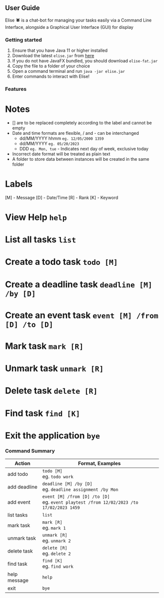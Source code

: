 ## User Guide

Elise :spider: is a chat-bot for managing your tasks easily via a Command Line Interface, 
alongside a Graphical User Interface (GUI) for display

### Getting started

1. Ensure that you have Java 11 or higher installed
2. Download the latest `elise.jar` from [here](https://github.com/jiexuanc/ip/releases/tag/Level-10)
3. If you do not have JavaFX bundled, you should download `elise-fat.jar`
4. Copy the file to a folder of your choice
5. Open a command terminal and run `java -jar elise.jar`
6. Enter commands to interact with Elise!

### Features

# Notes
* [] are to be replaced completely according to the label and cannot be empty
* Date and time formats are flexible, / and - can be interchanged
  * dd/MM/YYYY hhmm `eg. 12/05/2000 1359`
  * dd/MM/YYYY `eg. 05/20/2023`
  * DDD `eg. Mon, tue` - Indicates next day of week, exclusive today
* Incorrect date format will be treated as plain text
* A folder to store data between instances will be created in the same folder

# Labels
[M] - Message
[D] - Date/Time
[R] - Rank
[K] - Keyword

# View Help `help`

# List all tasks `list`

# Create a todo task `todo [M]`

# Create a deadline task `deadline [M] /by [D]`

# Create an event task `event [M] /from [D] /to [D]`

# Mark task `mark [R]`

# Unmark task `unmark [R]`

# Delete task `delete [R]`

# Find task `find [K]`

# Exit the application `bye`

### Command Summary
|  Action  | Format, Examples                                                                            |
| --- |---------------------------------------------------------------------------------------------|
| add todo | `todo [M]`<br/>eg. `todo work`                                                              |
| add deadline | `deadline [M] /by [D]`<br/>eg. `deadline assignment /by Mon`                                |
| add event | `event [M] /from [D] /to [D]`<br/>eg. `event playtest /from 12/02/2023 /to 17/02/2023 1459` |
| list tasks | `list`                                                                                      |
| mark task | `mark [R]` <br/>eg. `mark 1`                                                                |
| unmark task | `unmark [R]`<br/>eg. `unmark 2`                                                             |
| delete task | `delete [R]`<br/>eg. `delete 2`                                                             |
| find task | `find [K]` <br/>eg. `find work`                                                              |
| help message | `help` |
| exit | `bye` |

